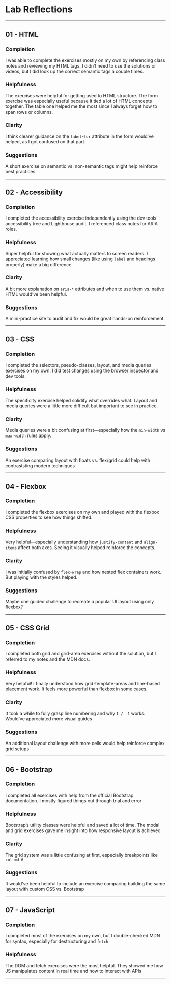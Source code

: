 # Lab Reflections

---

## 01 - HTML

### Completion
I was able to complete the exercises mostly on my own by referencing class notes and reviewing my HTML tags. I didn’t need to use the solutions or videos, but I did look up the correct semantic tags a couple times.

### Helpfulness
The exercises were helpful for getting used to HTML structure. The form exercise was especially useful because it tied a lot of HTML concepts together. The table one helped me the most since I always forget how to span rows or columns.

### Clarity
I think clearer guidance on the `label`-`for` attribute in the form would’ve helped, as I got confused on that part.

### Suggestions
A short exercise on semantic vs. non-semantic tags might help reinforce best practices.

---

## 02 - Accessibility

### Completion
I completed the accessibility exercise independently using the dev tools' accessibility tree and Lighthouse audit. I referenced class notes for ARIA roles.

### Helpfulness
Super helpful for showing what actually matters to screen readers. I appreciated learning how small changes (like using `label` and headings properly) make a big difference.

### Clarity
A bit more explanation on `aria-*` attributes and when to use them vs. native HTML would’ve been helpful.

### Suggestions
A mini-practice site to audit and fix would be great hands-on reinforcement.

---

## 03 - CSS

### Completion
I completed the selectors, pseudo-classes, layout, and media queries exercises on my own. I did test changes using the browser inspector and dev tools.

### Helpfulness
The specificity exercise helped solidify what overrides what. Layout and media queries were a little more difficult but important to see in practice.

### Clarity
Media queries were a bit confusing at first—especially how the `min-width` vs `max-width` rules apply.

### Suggestions
An exercise comparing layout with floats vs. flex/grid could help with contraststing modern techniques

---

## 04 - Flexbox

### Completion
I completed the flexbox exercises on my own and played with the flexbox CSS properties to see how things shifted.

### Helpfulness
Very helpful—especially understanding how `justify-content` and `align-items` affect both axes. Seeing it visually helped reinforce the concepts.

### Clarity
I was initially confused by `flex-wrap` and how nested flex containers work. But playing with the styles helped.

### Suggestions
Maybe one guided challenge to recreate a popular UI layout using only flexbox?

---

## 05 - CSS Grid

### Completion
I completed both grid and grid-area exercises without the solution, but I referred to my notes and the MDN docs.

### Helpfulness
Very helpful! I finally understood how grid-template-areas and line-based placement work. It feels more powerful than flexbox in some cases.

### Clarity
It took a while to fully grasp line numbering and why `1 / -1` works. 
Would’ve appreciated more visual guides

### Suggestions
An additional layout challenge with more cells would help reinforce complex grid setups

---

## 06 - Bootstrap

### Completion
I completed all exercises with help from the official Bootstrap documentation. I mostly figured things out through trial and error

### Helpfulness
Bootstrap’s utility classes were helpful and saved a lot of time. The modal and grid exercises gave me insight into how responsive layout is achieved

### Clarity
The grid system was a little confusing at first, especially breakpoints like `col-md-6`

### Suggestions
It would’ve been helpful to include an exercise comparing building the same layout with custom CSS vs. Bootstrap

---

## 07 - JavaScript

### Completion
I completed most of the exercises on my own, but I double-checked MDN for syntax, especially for destructuring and `fetch`

### Helpfulness
The DOM and fetch exercises were the most helpful. They showed me how JS manipulates content in real time and how to interact with APIs


---
